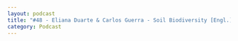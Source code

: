 ```yaml
---
layout: podcast
title: "#48 - Eliana Duarte & Carlos Guerra - Soil Biodiversity [Engl.]"
category: Podcast
---
```


<p><script class="podigee-podcast-player" src="https://cdn.podigee.com/podcast-player/javascripts/podigee-podcast-player.js" data-configuration="https://interviews-4-future.podigee.io/48-i4f/embed?context=external"></script></p>
